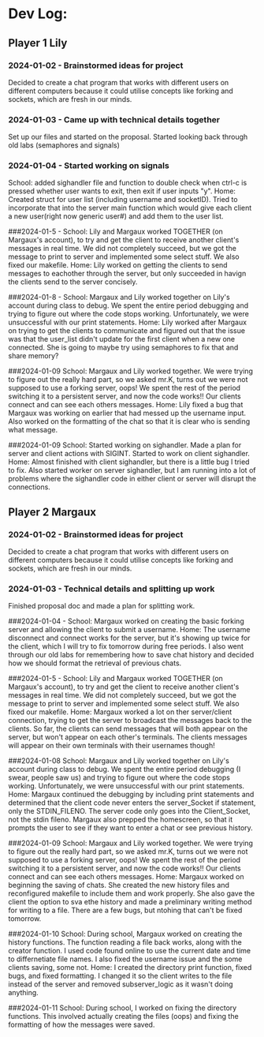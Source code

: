 # Dev Log:

## Player 1 Lily

### 2024-01-02 - Brainstormed ideas for project
Decided to create a chat program that works with different users on different computers because it could utilise concepts like forking and sockets, which are fresh in our minds.

### 2024-01-03 - Came up with technical details together
Set up our files and started on the proposal. Started looking back through old labs (semaphores and signals)

### 2024-01-04 - Started working on signals
School: added sighandler file and function to double check when ctrl-c is pressed whether user wants to exit, then exit if user inputs "y".
Home: Created struct for user list (including username and socketID). Tried to incorporate that into the server main function which would give each client a new user(right now generic user#) and add them to the user list.

###2024-01-5 - School: Lily and Margaux worked TOGETHER (on Margaux's account), to try and get the client to receive another client's messages in real time. We did not completely succeed, but we got the message to print to server and implemented some select stuff. We also fixed our makefile.
Home: Lily worked on getting the clients to send messages to eachother through the server, but only succeeded in havign the clients send to the server concisely. 

###2024-01-8 - School: Margaux and Lily worked together on Lily's account during class to debug. We spent the entire period debugging and trying to figure out where the code stops working. Unfortunately, we were unsuccessful with our print statements. 
Home: Lily worked after Margaux on trying to get the clients to communicate and figured out that the issue was that the user_list didn't update for the first client when a new one connected. She is going to maybe try using semaphores to fix that and share memory?

###2024-01-09
    School: Margaux and Lily worked together. We were trying to figure out the really hard part, so we asked mr.K, turns out we were not supposed to use a forking server, oops! We spent the rest of the period switching it to a persistent server, and now the code works!! Our clients connect and can see each others messages. 
    Home: Lily fixed a bug that Margaux was working on earlier that had messed up the username input. Also worked on the formatting of the chat so that it is clear who is sending what message.

###2024-01-09
School: Started working on sighandler. Made a plan for server and client actions with SIGINT. Started to work on client sighandler.
Home: Almost finished with client sighandler, but there is a little bug I tried to fix. Also started worker on server sighandler, but I am running into a lot of problems where the sighandler code in either client or server will disrupt the connections.


## Player 2 Margaux

### 2024-01-02 - Brainstormed ideas for project
Decided to create a chat program that works with different users on different computers because it could utilise concepts like forking and sockets, which are fresh in our minds.

### 2024-01-03 - Technical details and splitting up work
Finished proposal doc and made a plan for splitting work.

###2024-01-04 - School: Margaux worked on creating the basic forking server and allowing the client to submit a username. 
    Home: The username disconnect and connect works for the server, but it's showing up twice for the client, which I will try to fix tomorrow during free periods. I also went through our old labs for remembering how to save chat history and decided how we should format the retrieval of previous chats. 

###2024-01-5 - School: Lily and Margaux worked TOGETHER (on Margaux's account), to try and get the client to receive another client's messages in real time. We did not completely succeed, but we got the message to print to server and implemented some select stuff. We also fixed our makefile.
    Home: Margaux worked a lot on ther server/client connection, trying to get the server to broadcast the messages back to the clients. So far, the clients can send messages that will both appear on the server, but won't appear on each other's terminals. The clients messages will appear on their own terminals with their usernames though!

###2024-01-08
    School: Margaux and Lily worked together on Lily's account during class to debug. We spent the entire period debugging (I swear, people saw us) and trying to figure out where the code stops working. Unfortunately, we were unsuccessful with our print statements. 
    Home: Margaux continued the debugging by including print statements and determined that the client code never enters the server_Socket if statement, only the STDIN_FILENO. The server code only goes into the Client_Socket, not the stdin fileno. Margaux also prepped the homescreen, so that it prompts the user to see if they want to enter a chat or see previous history. 
    
###2024-01-09
    School: Margaux and Lily worked together. We were trying to figure out the really hard part, so we asked mr.K, turns out we were not supposed to use a forking server, oops! We spent the rest of the period switching it to a persistent server, and now the code works!! Our clients connect and can see each others messages. 
    Home: Margaux worked on beginning the saving of chats. She created the new history files and reconfigured makefile to include them and work properly. She also gave the client the option to sva ethe history and made a preliminary writing method for writing to a file. There are a few bugs, but ntohing that can't be fixed tomorrow.
    
###2024-01-10
    School: During school, Margaux worked on creating the history functions. The function reading a file back works, along with the creator function. I used code found online to use the current date and time to differnetiate file names. I also fixed the username issue and the some clients saving, some not. 
    Home: I created the directory print function, fixed bugs, and fixed formatting. I changed it so the client writes to the file instead of the server and removed subserver_logic as it wasn't doing anything. 
    
###2024-01-11
    School: During school, I worked on fixing the directory functions. This involved actually creating the files (oops) and fixing the formatting of how the messages were saved.
